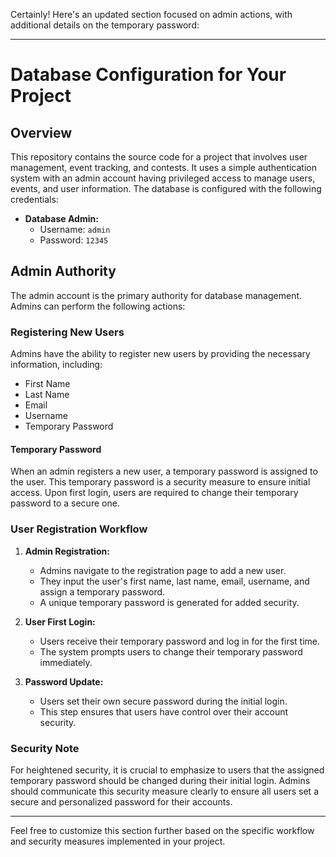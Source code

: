 Certainly! Here's an updated section focused on admin actions, with additional details on the temporary password:

---

# Database Configuration for Your Project

## Overview

This repository contains the source code for a project that involves user management, event tracking, and contests. It uses a simple authentication system with an admin account having privileged access to manage users, events, and user information. The database is configured with the following credentials:

- **Database Admin:**
  - Username: `admin`
  - Password: `12345`

## Admin Authority

The admin account is the primary authority for database management. Admins can perform the following actions:

### Registering New Users

Admins have the ability to register new users by providing the necessary information, including:

- First Name
- Last Name
- Email
- Username
- Temporary Password

#### Temporary Password

When an admin registers a new user, a temporary password is assigned to the user. This temporary password is a security measure to ensure initial access. Upon first login, users are required to change their temporary password to a secure one.

### User Registration Workflow

1. **Admin Registration:**
   - Admins navigate to the registration page to add a new user.
   - They input the user's first name, last name, email, username, and assign a temporary password.
   - A unique temporary password is generated for added security.

2. **User First Login:**
   - Users receive their temporary password and log in for the first time.
   - The system prompts users to change their temporary password immediately.

3. **Password Update:**
   - Users set their own secure password during the initial login.
   - This step ensures that users have control over their account security.

### Security Note

For heightened security, it is crucial to emphasize to users that the assigned temporary password should be changed during their initial login. Admins should communicate this security measure clearly to ensure all users set a secure and personalized password for their accounts.

---

Feel free to customize this section further based on the specific workflow and security measures implemented in your project.